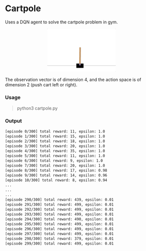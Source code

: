 # Cartpole

 Uses a DQN agent to solve the cartpole problem in gym. 

<p align="center">
<img src="images/cartpole.gif" width="45%">
</p>

The observation vector is of dimension 4, and the action space is of dimension 2 (push cart left or right).

### Usage

> python3 cartpole.py

### Output

```
[episode 0/300] total reward: 11, epsilon: 1.0
[episode 1/300] total reward: 15, epsilon: 1.0
[episode 2/300] total reward: 18, epsilon: 1.0
[episode 3/300] total reward: 20, epsilon: 1.0
[episode 4/300] total reward: 35, epsilon: 1.0
[episode 5/300] total reward: 11, epsilon: 1.0
[episode 6/300] total reward: 9, epsilon: 1.0
[episode 7/300] total reward: 20, epsilon: 1.0
[episode 8/300] total reward: 17, epsilon: 0.98
[episode 9/300] total reward: 14, epsilon: 0.96
[episode 10/300] total reward: 8, epsilon: 0.94
...
...
...
[episode 290/300] total reward: 439, epsilon: 0.01
[episode 291/300] total reward: 499, epsilon: 0.01
[episode 292/300] total reward: 499, epsilon: 0.01
[episode 293/300] total reward: 499, epsilon: 0.01
[episode 294/300] total reward: 490, epsilon: 0.01
[episode 295/300] total reward: 499, epsilon: 0.01
[episode 296/300] total reward: 499, epsilon: 0.01
[episode 297/300] total reward: 499, epsilon: 0.01
[episode 298/300] total reward: 379, epsilon: 0.01
[episode 299/300] total reward: 499, epsilon: 0.01
```
